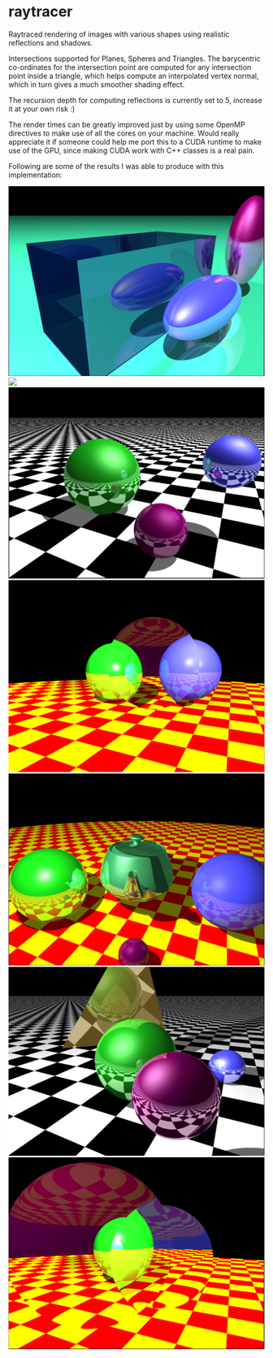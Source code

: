# raytracer
Raytraced rendering of images with various shapes using realistic reflections and shadows.

Intersections supported for Planes, Spheres and Triangles. The barycentric co-ordinates for the intersection point are computed for any intersection point inside a triangle, which helps compute an interpolated vertex normal, which in turn gives a much smoother shading effect.

The recursion depth for computing reflections is currently set to 5, increase it at your own risk :)

The render times can be greatly improved just by using some OpenMP directives to make use of all the cores on your machine. Would 
really appreciate it if someone could help me port this to a CUDA runtime to make use of the GPU, since making CUDA work with C++ classes 
is a real pain.

Following are some of the results I was able to produce with this implementation:

![](images/ellipsoids.PNG)
![](images/image.bmp)
![](images/ray_tracer.PNG)
![](images/refraction1.PNG)
![](images/teapot.PNG)
![](images/triangle.PNG)
![](images/two_spheres_refraction2.PNG)
